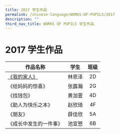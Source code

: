 ```yaml
---
title: 2017 学生作品
permalink: /chinese-language/WORKS-OF-PUPILS/2017
description: ""
third_nav_title: WORKS OF PUPILS 学生作品
---
```

2017 学生作品
=========

| 作品名称               |  学生  | 班级 |
|------------------------|:------:|:----:|
|  [《我的家人》](/files/INFORMATION%20AND%20UPDATES/Booklist_2022/2022%20P1%20Book%20List.pdf)          | 林恩泽 |  2D  |
| 《给妈妈的惊喜》       | 张露瀚 |  2G  |
| 《找钱包》             | 黄泇萓 |  4D  |
| 《助人为快乐之本》     | 赵欣琦 |  4F  |
| 《朋友》               | 薛佳欣 |  5A  |
| 《成长中发生的一件事》 | 池宣慜 |  6B  |